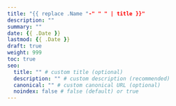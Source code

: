 ```yaml
---
title: "{{ replace .Name "-" " " | title }}"
description: ""
summary: ""
date: {{ .Date }}
lastmod: {{ .Date }}
draft: true
weight: 999
toc: true
seo:
  title: "" # custom title (optional)
  description: "" # custom description (recommended)
  canonical: "" # custom canonical URL (optional)
  noindex: false # false (default) or true
---
```

